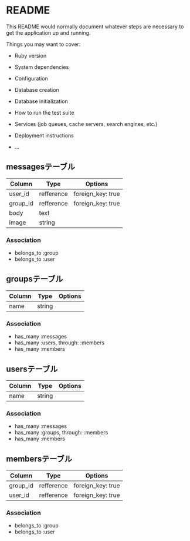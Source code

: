 # README

This README would normally document whatever steps are necessary to get the
application up and running.

Things you may want to cover:

* Ruby version

* System dependencies

* Configuration

* Database creation

* Database initialization

* How to run the test suite

* Services (job queues, cache servers, search engines, etc.)

* Deployment instructions

* ...

## messagesテーブル

|Column|Type|Options|
|------|----|-------|
|user_id|refference|foreign_key: true|
|group_id|refference|foreign_key: true|
|body|text|
|image|string|

### Association
- belongs_to :group
- belongs_to :user


## groupsテーブル

|Column|Type|Options|
|------|----|-------|
|name|string|


### Association
- has_many :messages
- has_many :users, through: :members
- has_many :members


## usersテーブル

|Column|Type|Options|
|------|----|-------|
|name|string|


### Association
- has_many :messages
- has_many :groups, through: :members
- has_many :members



## membersテーブル

|Column|Type|Options|
|------|----|-------|
|group_id|refference|foreign_key: true|
|user_id|refference|foreign_key: true|


### Association
- belongs_to :group
- belongs_to :user

